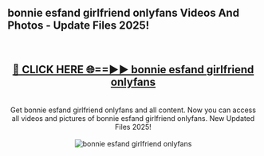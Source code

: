<h2>bonnie esfand girlfriend onlyfans Videos And Photos - Update Files 2025!</h2>
<br>
<div align="center">
<h2><a href="https://linkcuts.com/hfmhzwbr" rel="nofollow">🔴 CLICK HERE 🌐==►► bonnie esfand girlfriend onlyfans</a></h2>
<br>
Get bonnie esfand girlfriend onlyfans and all content. Now you can access all videos and pictures of bonnie esfand girlfriend onlyfans. New Updated Files 2025!
<br>
<br>
<a href="https://linkcuts.com/hfmhzwbr" rel="nofollow" data-target="animated-image.originalLink"><img src="https://i.ibb.co.com/WyWwxjT/player-gif2.gif" alt="bonnie esfand girlfriend onlyfans" style="max-width: 100%; display: inline-block;" data-target="animated-image.originalImage"></a>
</div>
<br>